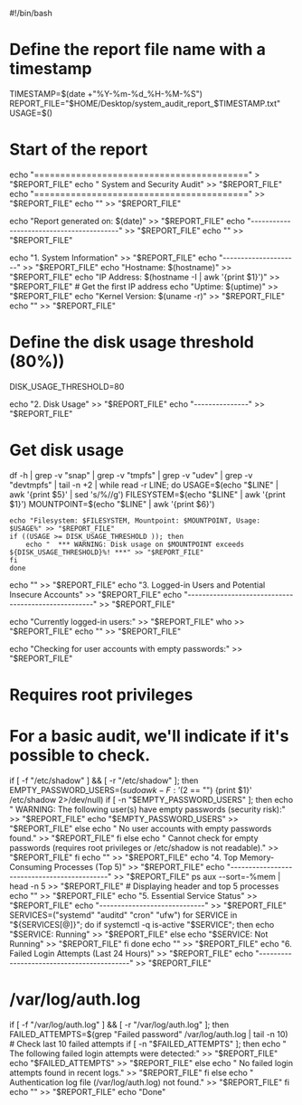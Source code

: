 #!/bin/bash
# Define the report file name with a timestamp
TIMESTAMP=$(date +"%Y-%m-%d_%H-%M-%S")
REPORT_FILE="$HOME/Desktop/system_audit_report_$TIMESTAMP.txt"
USAGE=$()
# Start of the report
echo "=========================================" > "$REPORT_FILE"
echo "  System and Security Audit" >> "$REPORT_FILE"
echo "=========================================" >> "$REPORT_FILE"
echo "" >> "$REPORT_FILE"

echo "Report generated on: $(date)" >> "$REPORT_FILE"
echo "-----------------------------------------" >> "$REPORT_FILE"
echo "" >> "$REPORT_FILE"

echo "1. System Information" >> "$REPORT_FILE"
echo "---------------------" >> "$REPORT_FILE"
echo "Hostname: $(hostname)" >> "$REPORT_FILE"
echo "IP Address: $(hostname -I | awk '{print $1}')" >> "$REPORT_FILE" # Get the first IP address
echo "Uptime: $(uptime)" >> "$REPORT_FILE"
echo "Kernel Version: $(uname -r)" >> "$REPORT_FILE"
echo "" >> "$REPORT_FILE"
# Define the disk usage threshold (80%))
DISK_USAGE_THRESHOLD=80

echo "2. Disk Usage" >> "$REPORT_FILE"
echo "---------------" >> "$REPORT_FILE"

# Get disk usage 
df -h | grep -v "snap" | grep -v "tmpfs" | grep -v "udev" | grep -v "devtmpfs" | tail -n +2 | while read -r LINE; do
    USAGE=$(echo "$LINE" | awk '{print $5}' | sed 's/%//g')
    FILESYSTEM=$(echo "$LINE" | awk '{print $1}')
    MOUNTPOINT=$(echo "$LINE" | awk '{print $6}')

    echo "Filesystem: $FILESYSTEM, Mountpoint: $MOUNTPOINT, Usage: $USAGE%" >> "$REPORT_FILE"
    if ((USAGE >= DISK_USAGE_THRESHOLD )); then
        echo "  *** WARNING: Disk usage on $MOUNTPOINT exceeds ${DISK_USAGE_THRESHOLD}%! ***" >> "$REPORT_FILE"
    fi 
    done
echo "" >> "$REPORT_FILE"
echo "3. Logged-in Users and Potential Insecure Accounts" >> "$REPORT_FILE"
echo "----------------------------------------------------" >> "$REPORT_FILE"

echo "Currently logged-in users:" >> "$REPORT_FILE"
who >> "$REPORT_FILE"
echo "" >> "$REPORT_FILE"

echo "Checking for user accounts with empty passwords:" >> "$REPORT_FILE"
# Requires root privileges 
# For a basic audit, we'll indicate if it's possible to check.
if [ -f "/etc/shadow" ] && [ -r "/etc/shadow" ]; then
    EMPTY_PASSWORD_USERS=$(sudo awk -F: '($2 == "") {print $1}' /etc/shadow 2>/dev/null)
    if [ -n "$EMPTY_PASSWORD_USERS" ]; then
        echo "  WARNING: The following user(s) have empty passwords (security risk):" >> "$REPORT_FILE"
        echo "$EMPTY_PASSWORD_USERS" >> "$REPORT_FILE"
    else
        echo "  No user accounts with empty passwords found." >> "$REPORT_FILE"
    fi
else
    echo "  Cannot check for empty passwords (requires root privileges or /etc/shadow is not readable)." >> "$REPORT_FILE"
fi
echo "" >> "$REPORT_FILE"
echo "4. Top Memory-Consuming Processes (Top 5)" >> "$REPORT_FILE"
echo "--------------------------------------------" >> "$REPORT_FILE"
ps aux --sort=-%mem | head -n 5 >> "$REPORT_FILE" # Displaying header and top 5 processes
echo "" >> "$REPORT_FILE"
echo "5. Essential Service Status" >> "$REPORT_FILE"
echo "-----------------------------" >> "$REPORT_FILE"
SERVICES=("systemd" "auditd" "cron" "ufw")
for SERVICE in "${SERVICES[@]}"; do
    if systemctl -q is-active "$SERVICE"; then
        echo "$SERVICE: Running" >> "$REPORT_FILE"
    else
        echo "$SERVICE: Not Running" >> "$REPORT_FILE"
    fi
done
echo "" >> "$REPORT_FILE"
echo "6. Failed Login Attempts (Last 24 Hours)" >> "$REPORT_FILE"
echo "------------------------------------------" >> "$REPORT_FILE"

# /var/log/auth.log 
if [ -f "/var/log/auth.log" ] && [ -r "/var/log/auth.log" ]; then
    FAILED_ATTEMPTS=$(grep "Failed password" /var/log/auth.log | tail -n 10) # Check last 10 failed attempts
    if [ -n "$FAILED_ATTEMPTS" ]; then
        echo "  The following failed login attempts were detected:" >> "$REPORT_FILE"
        echo "$FAILED_ATTEMPTS" >> "$REPORT_FILE"
    else
        echo "  No failed login attempts found in recent logs." >> "$REPORT_FILE"
    fi
else
    echo "  Authentication log file (/var/log/auth.log) not found." >> "$REPORT_FILE"
fi
echo "" >> "$REPORT_FILE"
echo  "Done"

